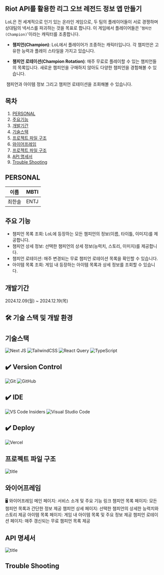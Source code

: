 ##  Riot API를 활용한 리그 오브 레전드 정보 앱 만들기


LoL은 전 세계적으로 인기 있는 온라인 게임으로, 두 팀의 플레이어들이 서로 경쟁하며 상대팀의 넥서스를 파괴하는 것을 목표로 합니다. 이 게임에서 플레이어들은 '`챔피언(Champion)`'이라는 캐릭터를 조종합니다.

- **챔피언(Champion)**: LoL에서 플레이어가 조종하는 캐릭터입니다. 각 챔피언은 고유한 능력과 플레이 스타일을 가지고 있습니다.

- **챔피언 로테이션(Champion Rotation)**: 매주 무료로 플레이할 수 있는 챔피언들의 목록입니다. 새로운 챔피언을 구매하지 않아도 다양한 챔피언을 경험해볼 수 있습니다.

 챔피언과 아이템 정보 그리고 챔피언 로테이션을 조회해볼 수 있습니다.

## 목차 

1. [PERSONAL](#PERSONAL) 
2. [주요기능](#주요기능-기능) 
3. [개발기간](#개발기간) 
4. [기술스택](#기술스택) 
5. [프로젝트 파일 구조](#프로젝트-파일-구조) 
6. [와이어프레임](#와이어프레임) 
7. [프로젝트 파일 구조](#프로젝트-파일-구조) 
8. [API 명세서](#API-명세서) 
9. [Trouble Shooting](#trouble-shooting) 



## PERSONAL 
|이름|MBTI|
|---|---|
|최한솔|ENTJ|


## 주요 기능
- 챔피언 목록 조회: LoL에 등장하는 모든 챔피언의 정보(이름, 타이틀, 이미지)를 제공합니다.
- 챔피언 상세 정보: 선택한 챔피언의 상세 정보(능력치, 스토리, 이미지)를 제공합니다.
- 챔피언 로테이션: 매주 변경되는 무료 챔피언 로테이션 목록을 확인할 수 있습니다.
- 아이템 목록 조회: 게임 내 등장하는 아이템 목록과 상세 정보를 조회할 수 있습니다.


## 개발기간
2024.12.09(월) ~ 2024.12.19(목)

## 🛠 기술 스택 및 개발 환경

## 기술스택
![Next JS](https://img.shields.io/badge/Next-black?style=for-the-badge&logo=next.js&logoColor=white)
![TailwindCSS](https://img.shields.io/badge/tailwindcss-%2338B2AC.svg?style=for-the-badge&logo=tailwind-css&logoColor=white)
![React Query](https://img.shields.io/badge/-React%20Query-FF4154?style=for-the-badge&logo=react%20query&logoColor=white)
![TypeScript](https://img.shields.io/badge/typescript-%23007ACC.svg?style=for-the-badge&logo=typescript&logoColor=white)


## ✔️ Version Control
![Git](https://img.shields.io/badge/git-%23F05033.svg?style=for-the-badge&logo=git&logoColor=white)
![GitHub](https://img.shields.io/badge/github-%23121011.svg?style=for-the-badge&logo=github&logoColor=white)

## ✔️ IDE
![VS Code Insiders](https://img.shields.io/badge/VS%20Code%20Insiders-35b393.svg?style=for-the-badge&logo=visual-studio-code&logoColor=white)
![Visual Studio Code](https://img.shields.io/badge/Visual%20Studio%20Code-0078d7.svg?style=for-the-badge&logo=visual-studio-code&logoColor=white)
## ✔️ Deploy
![Vercel](https://img.shields.io/badge/vercel-%23000000.svg?style=for-the-badge&logo=vercel&logoColor=white)


## 프로젝트 파일 구조
![title](https://img1.daumcdn.net/thumb/R1280x0/?scode=mtistory2&fname=https%3A%2F%2Fblog.kakaocdn.net%2Fdn%2Fdfrd4d%2FbtsLlregHHL%2Fyxx3jNIiE0ANvrkJYtFTlk%2Fimg.png)   


## 와이어프레임 

🖥 와이어프레임
메인 페이지: 서비스 소개 및 주요 기능 링크
챔피언 목록 페이지: 모든 챔피언 목록과 간단한 정보 제공
챔피언 상세 페이지: 선택한 챔피언의 상세한 능력치와 스토리 제공
아이템 목록 페이지: 게임 내 아이템 목록 및 주요 정보 제공
챔피언 로테이션 페이지: 매주 갱신되는 무료 챔피언 목록 제공

## API 명세서

![title](https://img1.daumcdn.net/thumb/R1280x0/?scode=mtistory2&fname=https%3A%2F%2Fblog.kakaocdn.net%2Fdn%2F79Niz%2FbtsLnmWJF8p%2FAj6kSpZzMKelDLkvsqU5W0%2Fimg.png)   


## Trouble Shooting
